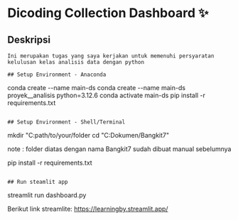 # Dicoding Collection Dashboard ✨

## Deskripsi
```
Ini merupakan tugas yang saya kerjakan untuk memenuhi persyaratan kelulusan kelas analisis data dengan python

## Setup Environment - Anaconda
```
conda create --name main-ds
conda create --name main-ds proyek__analisis python=3.12.6
conda activate main-ds
pip install -r requirements.txt
```

## Setup Environment - Shell/Terminal
```
mkdir "C:path/to/your/folder
cd "C:Dokumen/Bangkit7"

note : folder diatas dengan nama Bangkit7 sudah dibuat manual sebelumnya

pip install -r requirements.txt
```

## Run steamlit app
```
streamlit run dashboard.py

Berikut link streamlite: https://learningby.streamlit.app/
```

